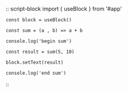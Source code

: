 :: script-block
    import { useBlock } from '#app'

    const block = useBlock()

    const sum = (a , b) => a + b

    console.log('begin sum')

    const result = sum(5, 10)

    block.setText(result)

    console.log('end sum')
::